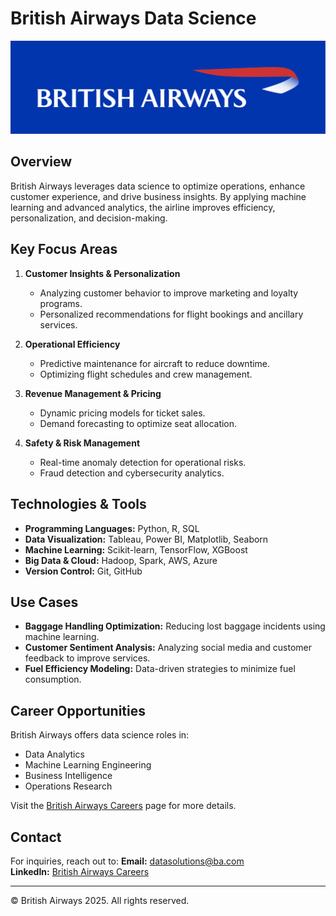 # British Airways Data Science

![](https://github.com/Lucky-akash321/British-Airways-Data-Science/blob/main/ba%20logo.jpg)

## Overview
British Airways leverages data science to optimize operations, enhance customer experience, and drive business insights. By applying machine learning and advanced analytics, the airline improves efficiency, personalization, and decision-making.

## Key Focus Areas
1. **Customer Insights & Personalization**
   - Analyzing customer behavior to improve marketing and loyalty programs.
   - Personalized recommendations for flight bookings and ancillary services.

2. **Operational Efficiency**
   - Predictive maintenance for aircraft to reduce downtime.
   - Optimizing flight schedules and crew management.

3. **Revenue Management & Pricing**
   - Dynamic pricing models for ticket sales.
   - Demand forecasting to optimize seat allocation.

4. **Safety & Risk Management**
   - Real-time anomaly detection for operational risks.
   - Fraud detection and cybersecurity analytics.

## Technologies & Tools
- **Programming Languages:** Python, R, SQL
- **Data Visualization:** Tableau, Power BI, Matplotlib, Seaborn
- **Machine Learning:** Scikit-learn, TensorFlow, XGBoost
- **Big Data & Cloud:** Hadoop, Spark, AWS, Azure
- **Version Control:** Git, GitHub

## Use Cases
- **Baggage Handling Optimization:** Reducing lost baggage incidents using machine learning.
- **Customer Sentiment Analysis:** Analyzing social media and customer feedback to improve services.
- **Fuel Efficiency Modeling:** Data-driven strategies to minimize fuel consumption.

## Career Opportunities
British Airways offers data science roles in:
- Data Analytics
- Machine Learning Engineering
- Business Intelligence
- Operations Research

Visit the [British Airways Careers](https://careers.ba.com/) page for more details.

## Contact
For inquiries, reach out to:
**Email:** datasolutions@ba.com  
**LinkedIn:** [British Airways Careers](https://www.linkedin.com/company/british-airways)

---
© British Airways 2025. All rights reserved.
